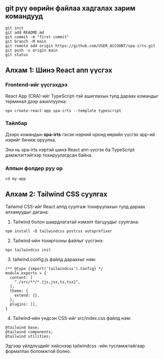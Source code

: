 ## git рүү өөрийн файлаа хадгалах зарим командууд

```
git init
git add README.md
git commit -m "first commit"
git branch -M main
git remote add origin https://github.com/USER_ACCOUNT/spa-irts.git
git push -u origin main
git status

```


## Алхам 1: Шинэ React апп үүсгэх

### Frontend-ийг үүсгэхдээ 

React App (CRA)-ийг TypeScript-тэй ашиглахын тулд дараах командыг терминал дээр ажиллуулна:

```
npx create-react-app spa-irts --template typescript

```

### Тайлбар

Дээрх командын **spa-irts** гэсэн нэрний оронд өөрийн үүсгэх app-ий нэрийг бичиж оруулна.

Энэ нь spa-irts нэртэй шинэ React апп үүсгэх ба TypeScript дэмжлэгтэйгээр тохируулагдсан байна.


### Аппын фолдер руу ор

```
cd my-app
```


## Алхам 2: Tailwind CSS суулгах

Tailwind CSS-ийг React аппд суулгаж тохируулахын тулд дараах алхамуудыг дагана:

1. Tailwind болон шаардлагатай нэмэлт багцуудыг суулгана:

```
npm install -D tailwindcss postcss autoprefixer
```

2. Tailwind-ийн тохиргооны файлыг үүсгэнэ:

```
npx tailwindcss init
```

3. tailwind.config.js файлд дараахыг нэм:

```
/** @type {import('tailwindcss').Config} */
module.exports = {
  content: [
    "./src/**/*.{js,jsx,ts,tsx}",
  ],
  theme: {
    extend: {},
  },
  plugins: [],
}
```

4. Tailwind-ийн үндсэн CSS-ийг src/index.css файлд нэм:

```
@tailwind base;
@tailwind components;
@tailwind utilities;
```
Эдгээр үйлдлүүдийг хийснээр tailwindcss -ийн тусламжтайгаар форматлах боломжтой болно.


